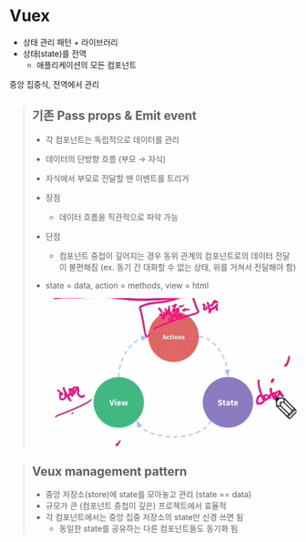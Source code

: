 # Vuex

* 상태 관리 패턴 + 라이브러리
* 상태(state)를 전역 
  * 애플리케이션의 모든 컴포넌트



중앙 집중식, 전역에서 관리



> ## 기존 Pass props & Emit event
>
> * 각 컴포넌트는 독립적으로 데이터를 관리
>
> * 데이터의 단방향 흐름 (부모 → 자식)
>
> * 자식에서 부모로 전달할 땐 이벤트를 트리거
>
> * 장점
>
>   * 데이터 흐름을 직관적으로 파악 가능
>
> * 단점
>
>   * 컴포넌트 중첩이 깊어지는 경우 동위 관계의 컴포넌트로의 데이터 전달이 불편해짐 (ex. 동기 간 대화할 수 없는 상태, 위를 거쳐서 전달해야 함)
>
> * state = data, action = methods, view = html
>
>   ![image-20220511091905801](vue3.assets/image-20220511091905801.png)





> ## Veux management pattern
>
> * 중앙 저장소(store)에 state를 모아놓고 관리 (state == data)
> * 규모가 큰 (컴포넌트 중첩이 깊은) 프로젝트에서 효율적
> * 각 컴포넌트에서는 중앙 집중 저장소의 state만 신경 쓰면 됨
>   * 동일한 state를 공유하는  다른 컴포넌트들도 동기화 됨